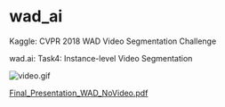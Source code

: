 # wad_ai
Kaggle: CVPR 2018 WAD Video Segmentation Challenge

wad.ai: Task4: Instance-level Video Segmentation

![video.gif](https://github.com/connure/wad_ai/blob/master/PRESENTATION/video.gif)

[Final_Presentation_WAD_NoVideo.pdf](https://github.com/connure/wad_ai/blob/master/PRESENTATION/Final_Presentation_WAD_NoVideo.pdf)
